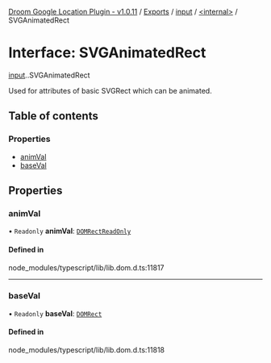 [Droom Google Location Plugin - v1.0.11](../README.md) / [Exports](../modules.md) / [input](../modules/input.md) / [<internal\>](../modules/input._internal_.md) / SVGAnimatedRect

# Interface: SVGAnimatedRect

[input](../modules/input.md).[<internal>](../modules/input._internal_.md).SVGAnimatedRect

Used for attributes of basic SVGRect which can be animated.

## Table of contents

### Properties

- [animVal](input._internal_.SVGAnimatedRect.md#animval)
- [baseVal](input._internal_.SVGAnimatedRect.md#baseval)

## Properties

### animVal

• `Readonly` **animVal**: [`DOMRectReadOnly`](../modules/input._internal_.md#domrectreadonly)

#### Defined in

node_modules/typescript/lib/lib.dom.d.ts:11817

___

### baseVal

• `Readonly` **baseVal**: [`DOMRect`](../modules/input._internal_.md#domrect)

#### Defined in

node_modules/typescript/lib/lib.dom.d.ts:11818
